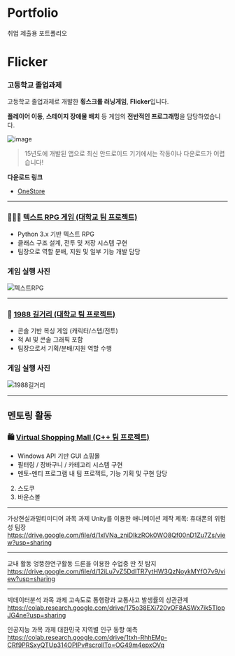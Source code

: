 # Portfolio
취업 제출용 포트폴리오


# Flicker
### 고등학교 졸업과제

고등학교 졸업과제로 개발한 **횡스크롤 러닝게임**, **Flicker**입니다.

**플레이어 이동**, **스테이지 장애물 배치** 등
게임의 **전반적인 프로그래밍**을 담당하였습니다.


![image](https://github.com/user-attachments/assets/ae39cc0f-189a-4622-8888-29069255e076)

> 15년도에 개발된 앱으로 최신 안드로이드 기기에서는 작동이나 다운로드가 어렵습니다!

**다운로드 링크**
- [OneStore](https://m.onestore.co.kr/ko-kr/apps/appsDetail.omp?prodId=0000693074)


---


### 🧑‍🤝‍🧑 [텍스트 RPG 게임 (대학교 팀 프로젝트)](https://github.com/Frivack/RPG-Game)
- Python 3.x 기반 텍스트 RPG
- 클래스 구조 설계, 전투 및 저장 시스템 구현
- 팀장으로 역할 분배, 지원 및 일부 기능 개발 담당

### 게임 실행 사진
![텍스트RPG](https://github.com/user-attachments/assets/a0749459-3ca7-4b1c-a9d0-de7da18d34eb)


---

### 🥊 [1988 길거리 (대학교 팀 프로젝트)](https://github.com/Frivack/1988-Street)
- 콘솔 기반 복싱 게임 (캐릭터/스텝/전투)
- 적 AI 및 콘솔 그래픽 포함
- 팀장으로서 기획/분배/지원 역할 수행

### 게임 실행 사진
![1988길거리](https://github.com/user-attachments/assets/e3ba5b51-cb54-41ce-82be-7e4af71bd107)

---


## 멘토링 활동

### 🛍️ [Virtual Shopping Mall (C++ 팀 프로젝트)](https://github.com/사용자명/virtual-shopping-mall)
- Windows API 기반 GUI 쇼핑몰
- 필터링 / 장바구니 / 카테고리 시스템 구현
- 멘토-멘티 프로그램 내 팀 프로젝트, 기능 기획 및 구현 담당

2. 스도쿠
3. 바운스볼


---


가상현실과멀티미디어 과목 과제
Unity를 이용한 애니메이션 제작
제목: 휴대폰의 위험성
팀장
https://drive.google.com/file/d/1xlVNa_zniDlkzROk0WO8Qf00nD1Zu7Zs/view?usp=sharing


---


교내 활동
엉뚱한연구활동
드론을 이용한 수업중 딴 짓 탐지
https://drive.google.com/file/d/12iLu7vZ5DdlTR7ytHW3QzNoykMYfO7v9/view?usp=sharing


---


빅데이터분석 과목 과제
고속도로 통행량과 교통사고 발생률의 상관관계
https://colab.research.google.com/drive/175o38EXi720vOF8ASWx7ik5TlopJG4ne?usp=sharing

인공지능 과목 과제
대한민국 지역별 인구 동향 예측
https://colab.research.google.com/drive/1txh-RhhEMp-CRf9PRSxyQTUp314OPlPv#scrollTo=OG49m4epxOVq
